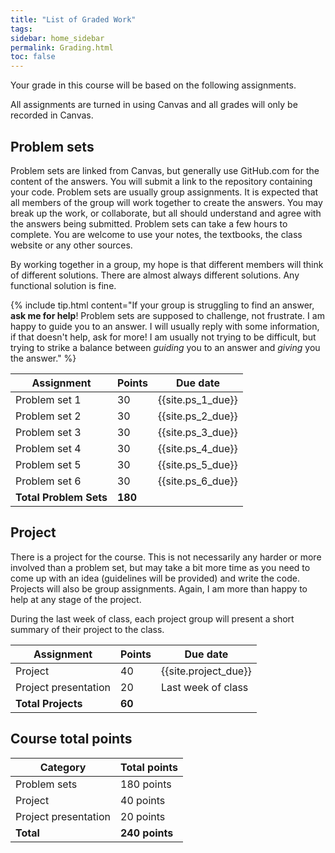 ```yaml
---
title: "List of Graded Work"
tags:
sidebar: home_sidebar
permalink: Grading.html
toc: false
---
```


Your grade in this course will be based on the following assignments.

All assignments are turned in using Canvas and all grades will only be recorded in Canvas.


## Problem sets

Problem sets are linked from Canvas, but generally use GitHub.com for the content of the answers. You will submit a link to the repository containing your code. Problem sets are usually group assignments. It is expected that all members of the group will work together to create the answers. You may break up the work, or collaborate, but all should understand and agree with the answers being submitted. Problem sets can take a few hours to complete. You are welcome to use your notes, the textbooks, the class website or any other sources.

By working together in a group, my hope is that different members will think of different solutions. There are almost always different solutions. Any functional solution is fine.

{% include tip.html content="If your group is struggling to find an answer, **ask me for help**! Problem sets are supposed to challenge, not frustrate. I am happy to guide you to an answer. I will usually reply with some information, if that doesn't help, ask for more! I am usually not trying to be difficult, but trying to strike a balance between *guiding* you to an answer and *giving* you the answer." %}

Assignment  | Points | Due date
------------|--------|---------
Problem set 1 | 30   | {{site.ps_1_due}}
Problem set 2 | 30   | {{site.ps_2_due}}
Problem set 3 | 30   | {{site.ps_3_due}}
Problem set 4 | 30   | {{site.ps_4_due}}
Problem set 5 | 30   | {{site.ps_5_due}}
Problem set 6 | 30   | {{site.ps_6_due}}
**Total Problem Sets** | **180**

## Project

There is a project for the course. This is not necessarily any harder or more involved than a problem set, but may take a bit more time as you  need to come up with an idea (guidelines will be provided) and write the code. Projects will also be group assignments. Again, I am more than happy to help at any stage of the project.

During the last week of class, each project group will present a short summary of their project to the class.

Assignment  | Points | Due date
------------|--------|---------
Project | 40   | {{site.project_due}}
Project presentation | 20 | Last week of class
**Total Projects** | **60**

## Course total points

Category | Total points
---------|-------------
Problem sets | 180 points
Project | 40 points
Project presentation | 20 points
**Total** | **240 points**